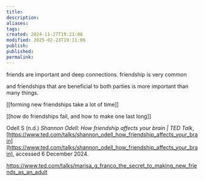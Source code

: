 ```yaml
---
title: 
description: 
aliases: 
tags: 
created: 2024-11-27T19:21:08
modified: 2025-02-23T19:11:06
publish: 
published: 
permalink: 
---
```


friends are important and deep connections. friendship is very common


and friendships that are beneficial to both parties is more important than many things.

[[forming new friendships take a lot of time]]

[[how do friendships fail, and how to make one last long]]





Odell S (n.d.) _Shannon Odell: How friendship affects your brain | TED Talk_, [https://www.ted.com/talks/shannon_odell_how_friendship_affects_your_brain](https://www.ted.com/talks/shannon_odell_how_friendship_affects_your_brain), accessed 6 December 2024.

https://www.ted.com/talks/marisa_g_franco_the_secret_to_making_new_friends_as_an_adult
